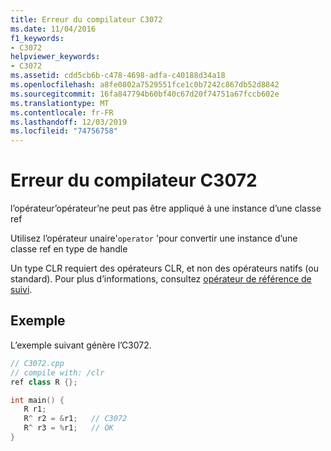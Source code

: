 ```yaml
---
title: Erreur du compilateur C3072
ms.date: 11/04/2016
f1_keywords:
- C3072
helpviewer_keywords:
- C3072
ms.assetid: cdd5cb6b-c478-4698-adfa-c40188d34a18
ms.openlocfilehash: a8fe0802a7529551fce1c0b7242c867db52d8842
ms.sourcegitcommit: 16fa847794b60bf40c67d20f74751a67fccb602e
ms.translationtype: MT
ms.contentlocale: fr-FR
ms.lasthandoff: 12/03/2019
ms.locfileid: "74756758"
---
```

# <a name="compiler-error-c3072"></a>Erreur du compilateur C3072

l’opérateur’opérateur’ne peut pas être appliqué à une instance d’une classe ref

Utilisez l’opérateur unaire'`operator` 'pour convertir une instance d’une classe ref en type de handle

Un type CLR requiert des opérateurs CLR, et non des opérateurs natifs (ou standard).  Pour plus d’informations, consultez [opérateur de référence de suivi](../../extensions/tracking-reference-operator-cpp-component-extensions.md).

## <a name="example"></a>Exemple

L’exemple suivant génère l’C3072.

```cpp
// C3072.cpp
// compile with: /clr
ref class R {};

int main() {
   R r1;
   R^ r2 = &r1;   // C3072
   R^ r3 = %r1;   // OK
}
```
